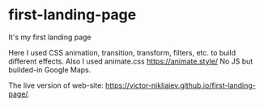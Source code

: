 # first-landing-page
It's my first landing page

Here I used CSS animation, transition, transform, filters, etc. to build different effects.
Also I used animate.css https://animate.style/
No JS but builded-in Google Maps.

The live version of web-site: https://victor-nikliaiev.github.io/first-landing-page/.
